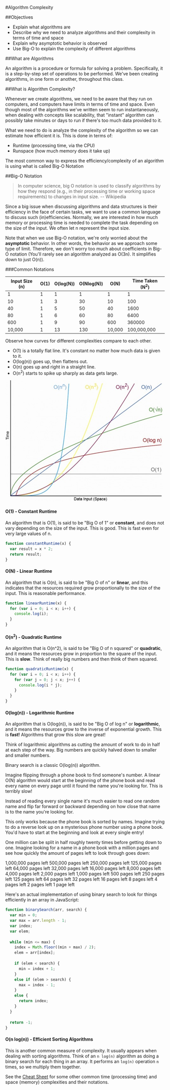 #Algorithm Complexity

##Objectives

* Explain what algorithms are
* Describe why we need to analyze algorithms and their complexity in terms of time and space
* Explain why asymptotic behavior is observed
* Use Big-O to explain the complexity of different algorithms

##What are Algorithms

An algorithm is a procedure or formula for solving a problem. Specifically, it is
a step-by-step set of operations to be performed. We've been creating algorithms,
in one form or another, throughout this class.

##What is Algorithm Complexity?

Whenever we create algorithms, we need to be aware that they run on computers, and
computers have limits in terms of time and space. Even though most of the algorithms
we've written seem to run instantaneously, when dealing with concepts like scalability,
that "instant" algorithm can possibly take minutes or days to run if there's too much
data provided to it.

What we need to do is analyze the complexity of the algorithm so we can estimate how
efficient it is. This is done in terms of:

* Runtime (processing time, via the CPU)
* Runspace (how much memory does it take up)

The most common way to express the efficiency/complexity of an algorithm is using what
is called Big-O Notation

##Big-O Notation

> In computer science, big O notation is used to classify algorithms by how they respond
(e.g., in their processing time or working space requirements) to changes in input size. -- Wikipedia

Since a big issue when discussing algorithms and data structures is their efficiency in
the face of certain tasks, we want to use a common language to discuss such (in)efficiencies.
Normally, we are interested in how much memory or processing time is needed to complete the
task depending on the size of the input. We often let n represent the input size.

Note that when we use Big-O notation, we're only worried about the **asymptotic** behavior.
In other words, the behavior as we approach some type of limit. Therefore, we don't worry
too much about coefficients in Big-O notation (You'll rarely see an algorithm analyzed as
O(3n). It simplifies down to just O(n)).

###Common Notations

|Input Size (n)|O(1) | O(log(N))  | O(Nlog(N)) | O(N)   |Time Taken (N<sup>2</sup>) |
|--------------|-----| ---------- | -----------| ------ |---------------------------|
| 1            |1    | 1          | 1          | 1      | 1                         |
| 10           |1    | 3          | 30         | 10     | 100                       |
| 40           |1    | 5          | 50         | 40     | 1600                      |
| 80           |1    | 6          | 60         | 80     | 6400                      |
| 600          |1    | 9          | 90         | 600    | 360000                    |
| 10,000       |1    | 13         | 130        | 10,000 | 100,000,000               |

Observe how curves for different complexities compare to each other.

* O(1) is a totally flat line. It's constant no matter how much
  data is given to it.
* O(log(n)) goes up, then flattens out.
* O(n) goes up and right in a straight line.
* O(n<sup>2</sup>) starts to spike up sharply as data gets large.

![Complexity Curves](big-o-complexity-curves.jpg)

#### O(1) - Constant Runtime

An algorithm that is O(1), is said to be "Big O of 1" or **constant**, and does not vary
depending on the size of the input. This is good. This is fast even for very large values
of n.

```js
function constantRuntime(x) {
  var result = x * 2;
  return result;
}
```

#### O(N) - Linear Runtime

An algorithm that is O(n), is said to be "Big O of n" or **linear**, and this indicates
that the resources required grow proportionally to the size of the input. This is reasonable
performance.

```js
function linearRuntime(x) {
  for (var i = 0; i < x; i++) {
    console.log(i);
  }
}
```

#### O(n<sup>2</sup>) - Quadratic Runtime

An algorithm that is O(n^2), is said to be "Big O of n squared" or **quadratic**,
and it means the resources grow in proportion to the square of the input. This is
**slow**. Think of really big numbers and then think of them squared.


```js
function quadraticRuntime(x) {
  for (var i = 0; i < x; i++) {
    for (var j = 0; j < x; j++) {
      console.log(i * j);
    }
  }
}
```

#### O(log(n)) - Logarithmic Runtime

An algorithm that is O(log(n)), is said to be "Big O of log n" or **logarithmic**,
and it means the resources grow to the inverse of exponential growth. This is **fast!**
Algorithms that grow this slow are great!

Think of logarithmic algorithms as cutting the amount of work to do in half
at each step of the way. Big numbers are quickly halved down to smaller and smaller
numbers.

Binary search is a classic O(log(n)) algorithm.

Imagine flipping through a phone book to find someone's number. A linear O(N) algorithm
would start at the beginning of the phone book and read every name on every page until
it found the name you're looking for. This is terribly slow!

Instead of reading every single name it's much easier to read one random name
and flip far forward or backward depending on how close that name is to the name
you're looking for.

This only works because the phone book is sorted by names.
Imagine trying to do a reverse look up on a mysterious phone number using a
phone book. You'd have to start at the beginning and look at every single entry!

One million can be split in half roughly twenty times before getting down to one.
Imagine looking for a name in a phone book with a million pages and see how quickly
the amount of pages left to look through goes down:

1,000,000 pages left
500,000 pages left
250,000 pages left
125,000 pages left
64,000 pages left
32,000 pages left
16,000 pages left
8,000 pages left
4,000 pages left
2,000 pages left
1,000 pages left
500 pages left
250 pages left
125 pages left
64 pages left
32 pages left
16 pages left
8 pages left
4 pages left
2 pages left
1 page left

Here's an actual implementation of using binary search to look for things
efficiently in an array in JavaScript:

```js
function binarySearch(arr, search) {
  var min = 0;
  var max = arr.length - 1;
  var index;
  var elem;

  while (min <= max) {
    index = Math.floor((min + max) / 2);
    elem = arr[index];

    if (elem < search) {
      min = index + 1;
    }
    else if (elem > search) {
      max = index - 1;
    }
    else {
      return index;
    }
  }

  return -1;
}
```

#### O(n log(n)) - Efficient Sorting Algorithms

This is another common measure of complexity. It usually appears when dealing
with sorting algorithms. Think of an `n log(n)` algorithm as doing a binary search
for each thing in an array. It performs an `log(n)` operation `n` times, so we
multiply them together.

See the [Cheat Sheet](http://bigocheatsheet.com/) for some other common time
(processing time) and space (memory) complexities and their notations.
